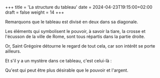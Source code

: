 +++
title = 'La structure du tableau'
date = 2024-04-23T19:15:00+02:00
draft = false
weight = 14
+++

Remarquons que le tableau est divisé en deux dans sa diagonale.

Les éléments qui symbolisent le pouvoir, à savoir la tiare, la crosse et l'écusson de la ville de Rome, sont tous répartis dans la partie droite.

Or, Saint Grégoire détourne le regard de tout cela, car son intérêt se porte ailleurs.

Et s'il y a un mystère dans ce tableau, c'est celui-là :

Qu'est qui peut être plus désirable que le pouvoir et l'argent.